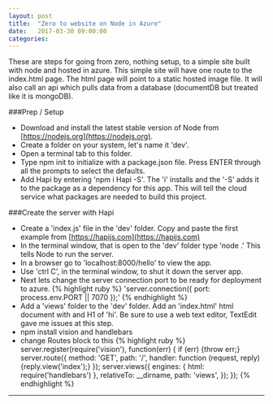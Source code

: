 ```yaml
---
layout: post
title:  "Zero to website on Node in Azure"
date:   2017-03-30 09:00:00
categories:
---
```


These are steps for going from zero, nothing setup, to a simple site built with node and hosted in azure. This simple site will have one route to the index.html page. The html page will point to a static hosted image file. It will also call an api which pulls data from a database (documentDB but treated like it is mongoDB).

###Prep / Setup
- Download and install the latest stable version of Node from [https://nodejs.org](https://nodejs.org).
- Create a folder on your system, let's name it 'dev'.
- Open a terminal tab to this folder.
- Type npm init to initialize with a package.json file. Press ENTER through all the prompts to select the defaults.
- Add Hapi by entering 'npm i Hapi -S'. The 'i' installs and the '-S' adds it to the package as a dependency for this app. This will tell the cloud service what packages are needed to build this project.

###Create the server with Hapi
- Create a 'index.js' file in the 'dev' folder. Copy and paste the first example from [https://hapijs.com](https://hapijs.com)
- In the terminal window, that is open to the 'dev' folder type 'node .' This tells Node to run the server.
- In a browser go to 'localhost:8000/hello' to view the app.
- Use 'ctrl C', in the terminal window, to shut it down the server app.
- Next lets change the server connection port to be ready for deployment to azure.
{% highlight ruby %}
'server.connection({ port: process.env.PORT || 7070 });'
{% endhighlight %}
- Add a 'views' folder to the 'dev' folder. Add an 'index.html' html document with and H1 of 'hi'. Be sure to use a web text editor, TextEdit gave me issues at this step.
- npm install vision and handlebars
- change Routes block to this
{% highlight ruby %}
  server.register(require('vision'), function(err) {
      if (err) {throw err;}
      server.route({
          method: 'GET',
          path: '/',
          handler: function (request, reply) {reply.view('index');}
      });
      server.views({
          engines: { html: require('handlebars') },
          relativeTo: __dirname,
          path: 'views',
      });
  });
{% endhighlight %}


---

<!-- Comments can happen here: [/blog/issues/16](https://github.com/getsetbro/blog/issues/16) -->
